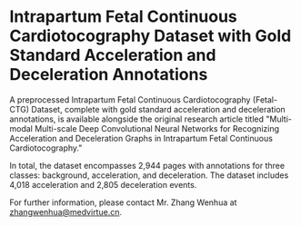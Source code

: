 # Intrapartum Fetal Continuous Cardiotocography Dataset with Gold Standard Acceleration and Deceleration Annotations 

A preprocessed Intrapartum Fetal Continuous Cardiotocography (Fetal-CTG) Dataset, complete with gold standard acceleration and deceleration annotations, is available alongside the original research article titled "Multi-modal Multi-scale Deep Convolutional Neural Networks for Recognizing Acceleration and Deceleration Graphs in Intrapartum Fetal Continuous Cardiotocography." 

In total, the dataset encompasses 2,944 pages with annotations for three classes: background, acceleration, and deceleration. The dataset includes 4,018 acceleration and 2,805 deceleration events.

For further information, please contact Mr. Zhang Wenhua at zhangwenhua@medvirtue.cn. 